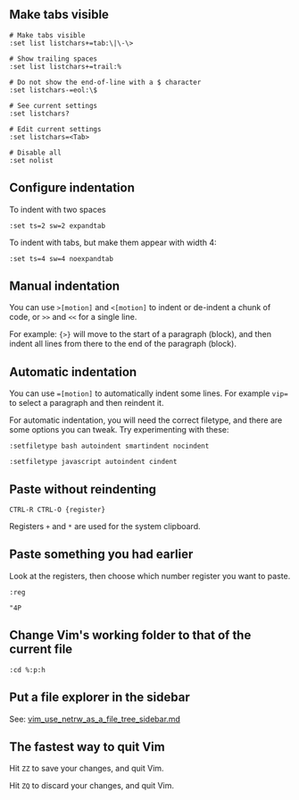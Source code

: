 ## Make tabs visible

```vim
# Make tabs visible
:set list listchars+=tab:\|\-\>

# Show trailing spaces
:set list listchars+=trail:%

# Do not show the end-of-line with a $ character
:set listchars-=eol:\$
```

```vim
# See current settings
:set listchars?

# Edit current settings
:set listchars=<Tab>

# Disable all
:set nolist
```

## Configure indentation

To indent with two spaces

```vim
:set ts=2 sw=2 expandtab
```

To indent with tabs, but make them appear with width 4:

```vim
:set ts=4 sw=4 noexpandtab
```

## Manual indentation

You can use `>[motion]` and `<[motion]` to indent or de-indent a chunk of code, or `>>` and `<<` for a single line.

For example: `{>}` will move to the start of a paragraph (block), and then indent all lines from there to the end of the paragraph (block).

## Automatic indentation

You can use `=[motion]` to automatically indent some lines.  For example `vip=` to select a paragraph and then reindent it.

For automatic indentation, you will need the correct filetype, and there are some options you can tweak.  Try experimenting with these:

```vim
:setfiletype bash autoindent smartindent nocindent

:setfiletype javascript autoindent cindent
```

## Paste without reindenting

```vim
CTRL-R CTRL-O {register}
```

Registers `+` and `*` are used for the system clipboard.

## Paste something you had earlier

Look at the registers, then choose which number register you want to paste.

```vim
:reg

"4P
```

## Change Vim's working folder to that of the current file

```vim
:cd %:p:h
```

## Put a file explorer in the sidebar

See: [vim_use_netrw_as_a_file_tree_sidebar.md](./vim_use_netrw_as_a_file_tree_sidebar.md)

## The fastest way to quit Vim

Hit `ZZ` to save your changes, and quit Vim.

Hit `ZQ` to discard your changes, and quit Vim.

